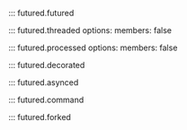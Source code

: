 ::: futured.futured

::: futured.threaded
    options:
        members: false

::: futured.processed
    options:
        members: false

::: futured.decorated

::: futured.asynced

::: futured.command

::: futured.forked
